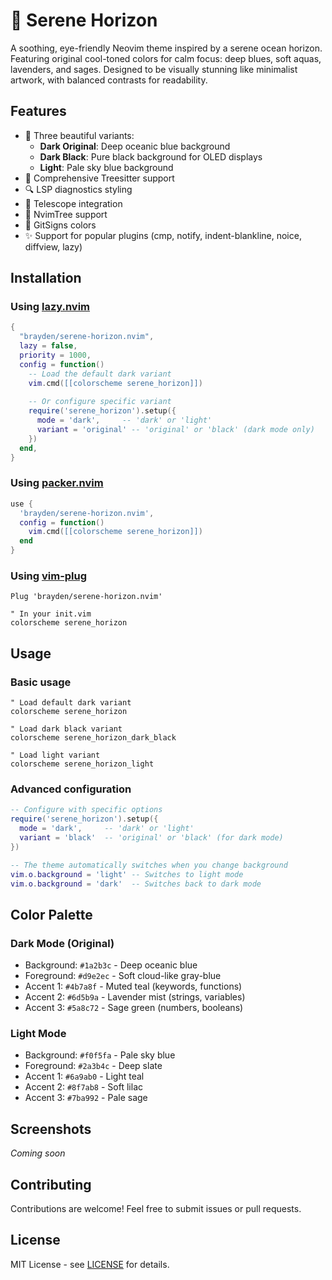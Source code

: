 # 🌊 Serene Horizon

A soothing, eye-friendly Neovim theme inspired by a serene ocean horizon. Featuring original cool-toned colors for calm focus: deep blues, soft aquas, lavenders, and sages. Designed to be visually stunning like minimalist artwork, with balanced contrasts for readability.

## Features

- 🎨 Three beautiful variants:
  - **Dark Original**: Deep oceanic blue background
  - **Dark Black**: Pure black background for OLED displays
  - **Light**: Pale sky blue background
- 🌲 Comprehensive Treesitter support
- 🔍 LSP diagnostics styling
- 🔭 Telescope integration
- 📁 NvimTree support
- 🔀 GitSigns colors
- ✨ Support for popular plugins (cmp, notify, indent-blankline, noice, diffview, lazy)

## Installation

### Using [lazy.nvim](https://github.com/folke/lazy.nvim)

```lua
{
  "brayden/serene-horizon.nvim",
  lazy = false,
  priority = 1000,
  config = function()
    -- Load the default dark variant
    vim.cmd([[colorscheme serene_horizon]])
    
    -- Or configure specific variant
    require('serene_horizon').setup({
      mode = 'dark',     -- 'dark' or 'light'
      variant = 'original' -- 'original' or 'black' (dark mode only)
    })
  end,
}
```

### Using [packer.nvim](https://github.com/wbthomason/packer.nvim)

```lua
use {
  'brayden/serene-horizon.nvim',
  config = function()
    vim.cmd([[colorscheme serene_horizon]])
  end
}
```

### Using [vim-plug](https://github.com/junegunn/vim-plug)

```vim
Plug 'brayden/serene-horizon.nvim'

" In your init.vim
colorscheme serene_horizon
```

## Usage

### Basic usage

```vim
" Load default dark variant
colorscheme serene_horizon

" Load dark black variant
colorscheme serene_horizon_dark_black

" Load light variant
colorscheme serene_horizon_light
```

### Advanced configuration

```lua
-- Configure with specific options
require('serene_horizon').setup({
  mode = 'dark',     -- 'dark' or 'light'
  variant = 'black'  -- 'original' or 'black' (for dark mode)
})

-- The theme automatically switches when you change background
vim.o.background = 'light' -- Switches to light mode
vim.o.background = 'dark'  -- Switches back to dark mode
```

## Color Palette

### Dark Mode (Original)
- Background: `#1a2b3c` - Deep oceanic blue
- Foreground: `#d9e2ec` - Soft cloud-like gray-blue
- Accent 1: `#4b7a8f` - Muted teal (keywords, functions)
- Accent 2: `#6d5b9a` - Lavender mist (strings, variables)
- Accent 3: `#5a8c72` - Sage green (numbers, booleans)

### Light Mode
- Background: `#f0f5fa` - Pale sky blue
- Foreground: `#2a3b4c` - Deep slate
- Accent 1: `#6a9ab0` - Light teal
- Accent 2: `#8f7ab8` - Soft lilac
- Accent 3: `#7ba992` - Pale sage

## Screenshots

*Coming soon*

## Contributing

Contributions are welcome! Feel free to submit issues or pull requests.

## License

MIT License - see [LICENSE](LICENSE) for details.